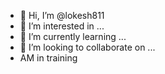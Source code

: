 - 👋 Hi, I’m @lokesh811
- 👀 I’m interested in ...
- 🌱 I’m currently learning ...
- 💞️ I’m looking to collaborate on ...
- AM in training

<!---
lokesh811/lokesh811 is a ✨ special ✨ repository because its `README.md` (this file) appears on your GitHub profile.
You can click the Preview link to take a look at your changes.
--->
